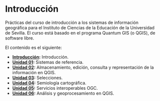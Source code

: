 # Introducción

Prácticas del curso de introducción a los sistemas de información geográfica para el Instituto de Ciencias de la Educación de la Universidad de Sevilla. El curso está basado en el programa Quantum GIS (o QGIS), de software libre.

El contenido es el siguiente:

- __[Introducción](00-Introduccion/main.md):__ Introducción.
- __[Unidad 01](Unidad_01-Sistemas_referencia/main.md):__ Sistemas de referencia.
- __[Unidad 02](Unidad_02-Edicion_informacion_vectorial/main.md):__ Almacenamiento, edición, consulta y representación de la información en QGIS.
- __[Unidad 03](Unidad_03-Selecciones/main.md):__ Selecciones.
- __[Unidad 04](Unidad_04-Semiologia/main.md):__ Semiología cartográfica.
- __[Unidad 05](Unidad_05-Servicios_OGC/main.md):__ Servicios interoperables OGC.
- __[Unidad 06](Unidad_06-Analisis/main.md):__ Análisis y geoprocesamiento en QGIS.
